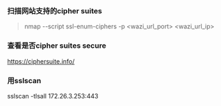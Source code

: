 ### 扫描网站支持的cipher suites
>nmap --script ssl-enum-ciphers -p <wazi_url_port> <wazi_url_ip>
### 查看是否cipher suites secure
https://ciphersuite.info/


### 用sslscan
sslscan -tlsall 172.26.3.253:443





